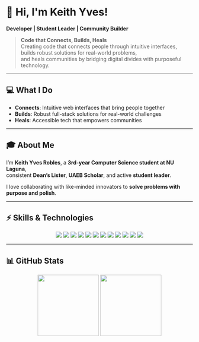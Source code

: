 # 👋 Hi, I'm Keith Yves!
**Developer | Student Leader | Community Builder**

> **Code that Connects, Builds, Heals**  
> Creating code that connects people through intuitive interfaces, builds robust solutions for real-world problems,  
> and heals communities by bridging digital divides with purposeful technology.

---

## 💻 What I Do
- **Connects**: Intuitive web interfaces that bring people together  
- **Builds**: Robust full-stack solutions for real-world challenges  
- **Heals**: Accessible tech that empowers communities  

---

## 🎓 About Me
I’m **Keith Yves Robles**, a **3rd-year Computer Science student at NU Laguna**,  
consistent **Dean’s Lister**, **UAEB Scholar**, and active **student leader**.  

I love collaborating with like-minded innovators to **solve problems with purpose and polish**.  

---

## ⚡ Skills & Technologies
<p align="center">
  <img src="https://img.shields.io/badge/HTML5-E34F26?style=for-the-badge&logo=html5&logoColor=white" />
  <img src="https://img.shields.io/badge/CSS3-1572B6?style=for-the-badge&logo=css3&logoColor=white" />
  <img src="https://img.shields.io/badge/JavaScript-F7DF1E?style=for-the-badge&logo=javascript&logoColor=black" />
  <img src="https://img.shields.io/badge/Node.js-339933?style=for-the-badge&logo=nodedotjs&logoColor=white" />
  <img src="https://img.shields.io/badge/PHP-777BB4?style=for-the-badge&logo=php&logoColor=white" />
  <img src="https://img.shields.io/badge/Python-3776AB?style=for-the-badge&logo=python&logoColor=white" />
  <img src="https://img.shields.io/badge/TailwindCSS-38B2AC?style=for-the-badge&logo=tailwind-css&logoColor=white" />
  <img src="https://img.shields.io/badge/C++-00599C?style=for-the-badge&logo=cplusplus&logoColor=white" />
  <img src="https://img.shields.io/badge/Unity-100000?style=for-the-badge&logo=unity&logoColor=white" />
  <img src="https://img.shields.io/badge/Git-F05032?style=for-the-badge&logo=git&logoColor=white" />
  <img src="https://img.shields.io/badge/GitHub-181717?style=for-the-badge&logo=github&logoColor=white" />
  <img src="https://img.shields.io/badge/Scratch-4D97FF?style=for-the-badge&logo=scratch&logoColor=white" />
</p>

---

## 📊 GitHub Stats
<p align="center">
  <img src="https://github-readme-stats.vercel.app/api?username=KeithYves08&show_icons=true&theme=radical&count_private=true" height="165" />
  <img src="https://github-readme-stats.vercel.app/api/top-langs/?username=KeithYves08&layout=compact&theme=radical" height="165" />
</p>
